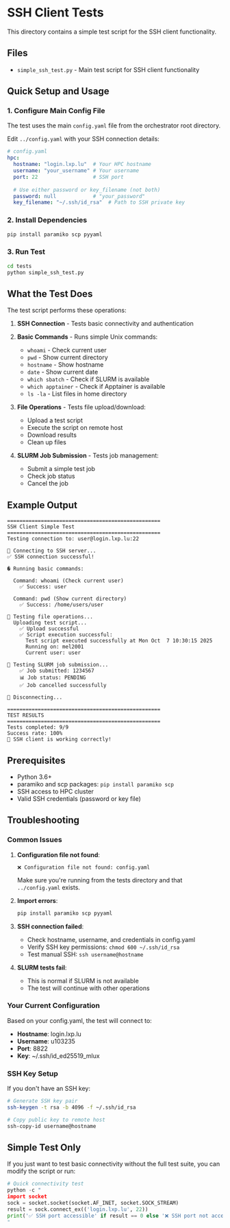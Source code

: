# SSH Client Tests

This directory contains a simple test script for the SSH client functionality.

## Files

- `simple_ssh_test.py` - Main test script for SSH client functionality

## Quick Setup and Usage

### 1. Configure Main Config File

The test uses the main `config.yaml` file from the orchestrator root directory.

Edit `../config.yaml` with your SSH connection details:

```yaml
# config.yaml
hpc:
  hostname: "login.lxp.lu"  # Your HPC hostname
  username: "your_username" # Your username
  port: 22                  # SSH port
  
  # Use either password or key_filename (not both)
  password: null            # "your_password"
  key_filename: "~/.ssh/id_rsa"  # Path to SSH private key
```

### 2. Install Dependencies

```bash
pip install paramiko scp pyyaml
```

### 3. Run Test

```bash
cd tests
python simple_ssh_test.py
```

## What the Test Does

The test script performs these operations:

1. **SSH Connection** - Tests basic connectivity and authentication
2. **Basic Commands** - Runs simple Unix commands:
   - `whoami` - Check current user
   - `pwd` - Show current directory
   - `hostname` - Show hostname
   - `date` - Show current date
   - `which sbatch` - Check if SLURM is available
   - `which apptainer` - Check if Apptainer is available
   - `ls -la` - List files in home directory

3. **File Operations** - Tests file upload/download:
   - Upload a test script
   - Execute the script on remote host
   - Download results
   - Clean up files

4. **SLURM Job Submission** - Tests job management:
   - Submit a simple test job
   - Check job status
   - Cancel the job

## Example Output

```
==================================================
SSH Client Simple Test
==================================================
Testing connection to: user@login.lxp.lu:22

🔌 Connecting to SSH server...
✅ SSH connection successful!

� Running basic commands:

  Command: whoami (Check current user)
    ✅ Success: user

  Command: pwd (Show current directory)
    ✅ Success: /home/users/user

📁 Testing file operations...
  Uploading test script...
    ✅ Upload successful
    ✅ Script execution successful:
      Test script executed successfully at Mon Oct  7 10:30:15 2025
      Running on: mel2001
      Current user: user

🚀 Testing SLURM job submission...
    ✅ Job submitted: 1234567
    📊 Job status: PENDING
    ✅ Job cancelled successfully

🔌 Disconnecting...

==================================================
TEST RESULTS
==================================================
Tests completed: 9/9
Success rate: 100%
🎉 SSH client is working correctly!
```

## Prerequisites

- Python 3.6+
- paramiko and scp packages: `pip install paramiko scp`
- SSH access to HPC cluster
- Valid SSH credentials (password or key file)

## Troubleshooting

### Common Issues

1. **Configuration file not found**:
   ```
   ❌ Configuration file not found: config.yaml
   ```
   Make sure you're running from the tests directory and that `../config.yaml` exists.

2. **Import errors**:
   ```bash
   pip install paramiko scp pyyaml
   ```

3. **SSH connection failed**:
   - Check hostname, username, and credentials in config.yaml
   - Verify SSH key permissions: `chmod 600 ~/.ssh/id_rsa`
   - Test manual SSH: `ssh username@hostname`

4. **SLURM tests fail**:
   - This is normal if SLURM is not available
   - The test will continue with other operations

### Your Current Configuration

Based on your config.yaml, the test will connect to:
- **Hostname**: login.lxp.lu
- **Username**: u103235  
- **Port**: 8822
- **Key**: ~/.ssh/id_ed25519_mlux

### SSH Key Setup

If you don't have an SSH key:

```bash
# Generate SSH key pair
ssh-keygen -t rsa -b 4096 -f ~/.ssh/id_rsa

# Copy public key to remote host
ssh-copy-id username@hostname
```

## Simple Test Only

If you just want to test basic connectivity without the full test suite, you can modify the script or run:

```python
# Quick connectivity test
python -c "
import socket
sock = socket.socket(socket.AF_INET, socket.SOCK_STREAM)
result = sock.connect_ex(('login.lxp.lu', 22))
print('✅ SSH port accessible' if result == 0 else '❌ SSH port not accessible')
"
```